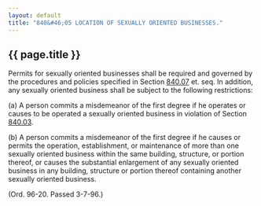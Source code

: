 ```yaml
---
layout: default 
title: "840&#46;05 LOCATION OF SEXUALLY ORIENTED BUSINESSES."
---
```


{{ page.title }}
----------------

Permits for sexually oriented businesses shall be required and governed
by the procedures and policies specified in Section
[840.07](3cc3d366.html) et. seq. In addition, any sexually oriented
business shall be subject to the following restrictions:

​(a) A person commits a misdemeanor of the first degree if he operates
or causes to be operated a sexually oriented business in violation of
Section [840.03](3cafc2f5.html).

​(b) A person commits a misdemeanor of the first degree if he causes or
permits the operation, establishment, or maintenance of more than one
sexually oriented business within the same building, structure, or
portion thereof, or causes the substantial enlargement of any sexually
oriented business in any building, structure or portion thereof
containing another sexually oriented business.

(Ord. 96-20. Passed 3-7-96.)
